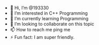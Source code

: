 - 👋 Hi, I’m @193330
- 👀 I’m interested in C++ Programming
- 🌱 I’m currently learning Programming
- 💞️ I’m looking to collaborate on this topic
- 📫 How to reach me ping me
- ⚡ Fun fact: I am super friendly.

<!---
193330/193330 is a ✨ special ✨ repository because its `README.md` (this file) appears on your GitHub profile.
You can click the Preview link to take a look at your changes.
--->
